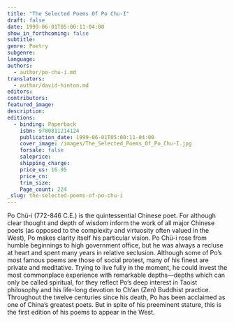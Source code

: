 ```yaml
---
title: "The Selected Poems Of Po Chu-I"
draft: false
date: 1999-06-01T05:00:11-04:00
show_in_forthcoming: false
subtitle:
genre: Poetry
subgenre:
language:
authors:
  - author/po-chu-i.md
translators:
  - author/david-hinton.md
editors:
contributors:
featured_image:
description:
editions:
  - binding: Paperback
    isbn: 9780811214124
    publication_date: 1999-06-01T05:00:11-04:00
    cover_image: /images/The_Selected_Poems_Of_Po_Chu-I.jpg
    forsale: false
    saleprice:
    shipping_charge:
    price_us: 16.95
    price_cn:
    trim_size:
    Page_count: 224
_slug: the-selected-poems-of-po-chu-i
---
```


Po Chü-i (772-846 C.E.) is the quintessential Chinese poet. For although clear thought and depth of wisdom inform the work of all major Chinese poets (as opposed to the complexity and virtuosity often valued in the West), Po makes clarity itself his particular vision. Po Chü-i rose from humble beginnings to high government office, but he was always a recluse at heart and spent many years in relative seclusion. Although some of Po’s most famous poems are those of social protest, many of his finest are private and meditative. Trying to live fully in the moment, he could invest the most commonplace experience with remarkable depths––depths which can only be called spiritual, for they reflect Po’s deep interest in Taoist philosophy and his life-long devotion to Ch’an (Zen) Buddhist practice. Throughout the twelve centuries since his death, Po has been acclaimed as one of China’s greatest poets. But in spite of his preeminent stature, this is the first edition of his poems to appear in the West.

